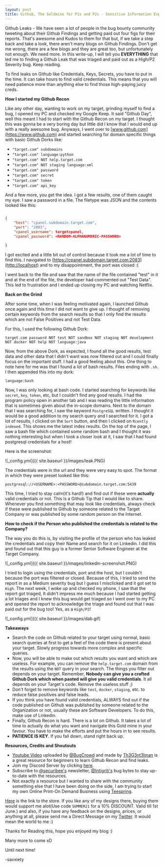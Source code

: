 ```yaml
---
layout: post
title: Github, The Goldmine for P1s and P2s - Sensitive Information Exposure via Github by a Company Employee
---
```


Github Leaks - We have seen a lot of people in the bug bounty community tweeting about their Github Findings and getting paid out four figs for their reports. That's awesome and Kudos to them for that but, if we take a step back and take a look, there aren't many blogs on Github Findings. Don't get me wrong, there are a few blogs and they are great too, but unfortunately not enough. We need more. In this write-up, I will tell you **EVERYTHING** that led me to finding a Github Leak that was triaged and paid out as a High/P2 Severity bug. Keep reading. 

To find leaks on Github like Credentials, Keys, Secrets, you have to put in the time. It can take hours to find valid credentials. This means that you will need patience more than anything else to find those high-paying juicy creds.


**How I started my Github Recon**

Like any other day, wanting to work on my target, grinding myself to find a bug, I opened my PC and checked my Google Keep. It said "Github Day", well this meant I had to start with the Github Recon on my target. I thought this was gonna be a very boring day but little did I know that I would end up with a really awesome bug. Anyways, I went over to [www.github.com](https://www.github.com) and started searching for domain specific things with basic Github Dorks like:


- `"target.com" subdomains`
- `"target.com" language:python`
- `"target.com" NOT help.target.com`
- `"target.com" NOT staging language:xml`
- `"target.com" password`
- `"target.com" secret`
- `"target.com" token`
- `"target.com" api_key`

And a few more, you get the idea. I got a few results, one of them caught my eye. I saw a password in a file. The filetype was JSON and the contents looked like this:

```json

{
	"host": "cpanel.subdomain.target.com",
	"port": "2083",
	"cpanel_username": targetcpanel,
	"cpanel_password": <RANDOM-ALPHANUMERIC-PASSWORD>

}

```

I got excited and a little bit out of control because it took me a lot of time to find this. I navigated to [https://cpanel.subdomain.target.com:2083](http://localhost) and to my disappointment, the port was closed :(


I went back to the file and saw that the name of the file contained "test" in it and at the end of the file, the developer had commented out "Test Data". This led to frustration and I ended up closing my PC and watching Netflix. 


**Back on the Grind**

After some time, when I was feeling motivated again, I launched Github once again and this time I did not want to give up. I thought of removing certain keywords from the search results so that I only find the results which are not False Positives and not Test Data.

For this, I used the following Github Dork:


`target.com password NOT test NOT sandbox NOT staging NOT development NOT docker NOT help NOT language:java` 

Now, from the above Dork, as expected, I found all the good results, test data and other data that I didn't want was now filtered out and I could finally focus on the important stuff. I had a good feeling about this. One thing to note here for me was that I found a lot of bash results. Files ending with `.sh`. I then  appended this into my dork:

`language:bash`

Now, I was only looking at bash code. I started searching for keywords like `secret`, `key`, `token`, etc, but I couldn't find any good results. I had the program policy open in another tab and I was reading the little information that is sometimes given about the in-scope domains. Next to the domain that I was searching for, I saw the keyword `PostgreSQL` written. I thought it would be a good addition to my search query and I searched for it. I got a lot of results, I clicked on the `Sort` button, and then I clicked on `Rcently indexed`. This shows me the latest index results. On the top of the page, I saw a bash file which contained some random bash and I thought it was nothing interesting but when I took a closer look at it, I saw that I had found postgresql credentials for a host! 

Here is the screenshot:

![_config.yml]({{ site.baseurl }}/images/leak.PNG)


The credentials were in the url and they were very easy to spot. The format in which they were preset looked like this:


`postgresql://<USERNAME>:<PASSWORD>@subdomain.target.com:5439`

This time, I tried to stay calm(it's hard!) and find out if these were **actually** valid credentials or not. This is a Github Tip that I would like to share. Whenever you find something that may look like credentials, always check if these were published to Github by someone related to the Target Company or was published by some random person on the Internet. 


**How to check if the Person who published the credentials is related to the Company?**

The way you do this is, by visiting the profile of the person who has leaked the credentials and copy their Name and search for it on Linkedin. I did this and found out that this guy is a former Senior Software Engineer at the Target Company.

![_config.yml]({{ site.baseurl }}/images/linkedin-screenshot.PNG)

I tried to login using the credentials, port and the host, but I couldn't because the port was filtered or closed. Because of this, I tried to send the report in as a Medium severity bug but I guess I misclicked and it got set to `High`. The next week, I woke up and checked my phone, I saw that the report got triaged, It didn't impress me much because I had started getting a lot triages and I knew this bug would get triaged so I went over to my PC and opened the report to acknowledge the triage and found out that I was paid out for the bug too! Yes, as a `High/P2`!

![_config.yml]({{ site.baseurl }}/images/dab.gif)

**Takeaways**

- Search the code on Github related to your target using normal, basic search queries at first to get a feel of the code there is present about your target. Slowly progress towards more complex and specific queries.
- Now, you will be able to make out which results you want and which are useless. For example, you can remove the `help.target.com` domain from the results using the `NOT` query in your search. The things you filter out depends on your target. Remember, **Nobody can give you a crafted Github Dork which when pasted will give you valid credentials**. It all depends on your Target's code. Remove the useless stuff ;)
- Don't forget to remove keywords like `test`, `docker`, `staging`, etc. to reduce false positives and false leads.
- If you think you have found valid credentials, ALWAYS find out if the code published on Github was published by someone related to the Organization or not, usually these are Software Developers. To do this, make use of Linkedin.
- Finally, Github Recon is hard. There is a lot on Github. It takes a lot of time to actually do what you want and navigate this Gold mine in your favour. You have to make the efforts and put the hours in to see results.
- **PATIENCE IS KEY**. If you fall down, stand right back up.


**Resources, Credits and Shoutouts**

- [Youtube Video](https://www.youtube.com/watch?v=l0YsEk_59fQ) uploaded by [@BugCrowd](https://twitter.com/Bugcrowd) and made by [Th3G3nt3lman](https://twitter.com/Th3G3nt3lman) is a great resource for beginners to learn Github Recon and find leaks. 
- Join my Discord Server by clicking [here](https://discord.com/invite/VPtSS8gfZ4).
- Subscribe to [@securibee's](https://twitter.com/securibee) newsletter, [@Intigriti's](https://twitter.com/intigriti) bug bytes to stay up-to-date with the resources.
- Not exactly a resource but I wanted to share with the community something else that I have been doing on the side, I am trying to start my own Online Print-On Demand Business using [Teespring](https://teespring.com/). 

[Here](https://savswag.creator-spring.com/) is the link to the store. If you like any of my designs there, buying them would support me alot(Use code `SUMMER21` for a 10% DISCOUNT. Valid till 1st June.) and also, if you have any feedback on the designs, prices, or anything at all, please send me a Direct Message on my [Twitter](https://twitter.com/savxiety). It would mean the world to me :)

Thanks for Reading this, hope you enjoyed my blog :)

Many more to come xD

Until next time!


-savxiety
